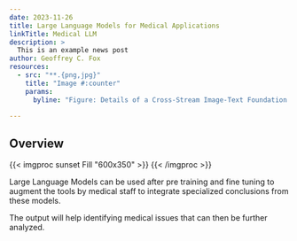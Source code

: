 ```yaml
---
date: 2023-11-26
title: Large Language Models for Medical Applications
linkTitle: Medical LLM
description: >
  This is an example news post
author: Geoffrey C. Fox
resources:
  - src: "**.{png,jpg}"
    title: "Image #:counter"
    params:
      byline: "Figure: Details of a Cross-Stream Image-Text Foundation Model with Data preprocessing"

---
```


## Overview


{{< imgproc sunset Fill "600x350" >}}
{{< /imgproc >}}

Large Language Models can be used after pre training and fine tuning
to augment the tools by medical staff to integrate specialized
conclusions from these models.

The output will help identifying medical issues that can then be
further analyzed.


